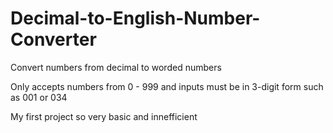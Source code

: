 # Decimal-to-English-Number-Converter
Convert numbers from decimal to worded numbers

Only accepts numbers from 0 - 999 and inputs must be in 3-digit form such as 001 or 034

My first project so very basic and innefficient
